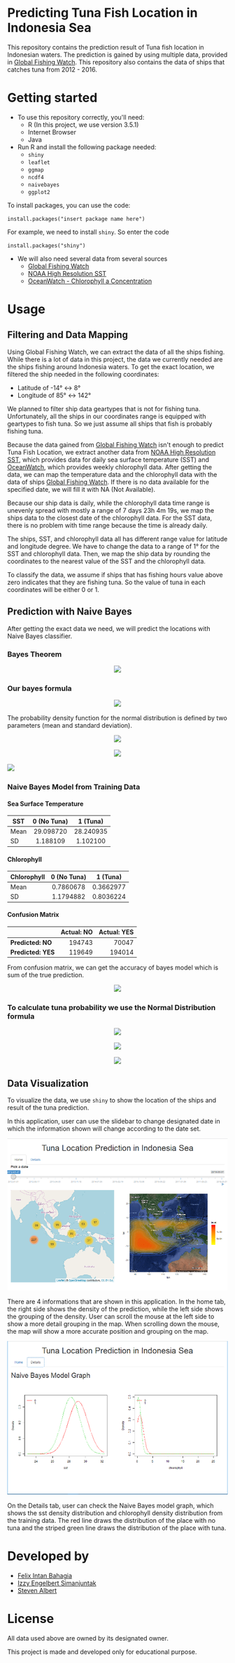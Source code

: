 Predicting Tuna Fish Location in Indonesia Sea
======
This repository contains the prediction result of Tuna fish location in Indonesian waters. The prediction is gained by using multiple data, provided in  [Global Fishing Watch](http://globalfishingwatch.org/). This repository also contains the data of ships that catches tuna from 2012 - 2016.

Getting started
======
* To use this repository correctly, you'll need:
  * R (In this project, we use version 3.5.1)
  * Internet Browser
  * Java
* Run R and install the following package needed:
    * `shiny`
    * `leaflet`
    * `ggmap`
    * `ncdf4`
    * `naivebayes`
    * `ggplot2`


To install packages, you can use the code:
 ```
 install.packages("insert package name here")
 ```
 For example, we need to install `shiny`. So enter the code
 ```
 install.packages("shiny")
 ```
* We will also need several data from several sources
    * [Global Fishing Watch](http://globalfishingwatch.org/)
    * [NOAA High Resolution SST](https://www.esrl.noaa.gov/psd/)
    * [OceanWatch - Chlorophyll a Concentration](https://oceanwatch.pifsc.noaa.gov/erddap/griddap/)
    


Usage
======
## Filtering and Data Mapping
Using Global Fishing Watch, we can extract the data of all the ships fishing. While there is a lot of data in this project, the data we currently needed are the ships fishing around Indonesia waters. To get the exact location, we filtered the ship needed in the following coordinates:
* Latitude of -14° ↔ 8°  
* Longitude of 85° ↔ 142°

We planned to filter ship data geartypes that is not for fishing tuna. Unfortunately, all the ships in our coordinates range is equipped with geartypes to fish tuna. So we just assume all ships that fish is probably fishing tuna.

Because the data gained from [Global Fishing Watch](http://globalfishingwatch.org/) isn't enough to predict Tuna Fish Location, we extract another data from [NOAA High Resolution SST](https://www.esrl.noaa.gov/psd/), which provides data for daily sea surface temperature (SST) and [OceanWatch](https://oceanwatch.pifsc.noaa.gov/erddap/griddap/), which provides weekly chlorophyll data. After getting the data, we can map the temperature data and the chlorophyll data with the data of ships [Global Fishing Watch](http://globalfishingwatch.org/). If there is no data available for the specified date, we will fill it with NA (Not Available).

Because our ship data is daily, while the chlorophyll data time range is unevenly spread with mostly a range of 7 days 23h 4m 19s, we map the ships data to the closest date of the chlorophyll data. For the SST data, there is no problem with time range because the time is already daily.

The ships, SST, and chlorophyll data all has different range value for latitude and longitude degree. We have to change the data to a range of 1° for the SST and chlorophyll data. Then, we map the ship data by rounding the coordinates to the nearest value of the SST and the chlorophyll data.

To classify the data, we assume if ships that has fishing hours value above zero indicates that they are fishing tuna. So the value of tuna in each coordinates will be either 0 or 1.

## Prediction with Naive Bayes    

After getting the exact data we need, we will predict the locations with Naive Bayes classifier.

### Bayes Theorem

<p align="center"><img src="http://latex.codecogs.com/svg.latex?p(C_k|x)=\frac{p(C_k)\;p(x|C_k)}{p(x)}"></p>

### Our bayes formula

<p align="center"><img src="http://latex.codecogs.com/svg.latex?P(tuna\:|\:SST,Chlorophyll_a)\;=\;\frac{P(SST,Chlorophyll_a\:|\:tuna)\;P(tuna)}{P(SST,Chlorophyll_a)}"></p>

The probability density function for the normal distribution is defined by two parameters (mean and standard deviation).

<p align="center"><img src="http://latex.codecogs.com/svg.latex?\mu\;=\;\frac{1}{n}\:\sum_{i=1}^{n}x_i"></p>

<p align="center"><img src="http://latex.codecogs.com/svg.latex?\sigma\;=\;\left[\frac{1}{n-1}\;\sum_{i=1}^{n}\:(x_i-\mu)^2\right]^{0.5}"></p

<p align="center"><img src="http://latex.codecogs.com/svg.latex?f(x)\;=\;\frac{1}{\sqrt{2\pi}\;\sigma}\;e^{-\frac{(x-\mu)^2}{2\sigma^2}}"></p>

### Naive Bayes Model from Training Data

#### Sea Surface Temperature

|SST|0 (No Tuna)|1 (Tuna)|
|---|:---:|:---:|
|Mean| 29.098720 |28.240935|
| SD|1.188109  |1.102100|

#### Chlorophyll

|Chlorophyll| 0 (No Tuna)|1 (Tuna)|
|---|:---:|:---:|
|Mean |0.7860678 |0.3662977|
|SD  |1.1794882 |0.8036224|

#### Confusion Matrix

| |Actual: NO | Actual: YES|
|---|---:|---:|
|<b>Predicted: NO</b>|194743|70047|
|<b>Predicted: YES</b>|119649|194014|

From confusion matrix, we can get the accuracy of bayes model which is sum of the true prediction. 

<p align="center"><img src="http://latex.codecogs.com/svg.latex?Accuracy\;=\;\frac{(194743\:+\:194014)}{(194743\:+\:70047\:+\:119649\:+\:194014)}\;=\;0.672"></p>


### To calculate tuna probability we use the Normal Distribution formula

<p align="center"><img src="http://latex.codecogs.com/svg.latex?P(SST,Chlorophyll_a\:|\:tuna)\;=\;P(SST\:|\:tuna)\;P(Chlorophyll_a\:|\:tuna)"></p>

<p align="center"><img src="http://latex.codecogs.com/svg.latex?P(SST\:|\:tuna)=\frac{1}{1.1021\sqrt{2\pi}}\;e^{-\frac{(SST-28.240935)^2}{2\times1.1021^2}}"></p>

<p align="center"><img src="http://latex.codecogs.com/svg.latex?P(Chlorophyll_a\:|\:tuna)=\frac{1}{0.8036224\sqrt{2\pi}}\;e^{-\frac{(Chlorophyll_a-0.3662977)^2}{2\times0.8036244^2}}"></p>



## Data Visualization

To visualize the data, we use `shiny` to show the location of the ships and result of the tuna prediction.  

In this application, user can use the slidebar to change designated date in which the information shown will change according to the date set.

![Home](https://github.com/stevenalbert/tuna-prediction/blob/master/Application/Home.png)

There are 4 informations that are shown in this application. In the home tab, the right side shows the density of the prediction, while the left side shows the grouping of the density. User can scroll the mouse at the left side to show a more detail grouping in the map. When scrolling down the mouse, the map will show a more accurate position and grouping on the map. 

![Details](https://github.com/stevenalbert/tuna-prediction/blob/master/Application/Details.png)

On the Details tab, user can check the Naive Bayes model graph, which shows the sst density distribution and chlorophyll density distribution from the training data. The red line draws the distribution of the place with no tuna and the striped green line draws the distribution of the place with tuna. 

Developed by
======

  * [Felix Intan Bahagia](https://github.com/FelixIB)
  * [Izzy Engelbert Simanjuntak](https://github.com/izzyengelbert)
  * [Steven Albert](https://github.com/stevenalbert)

License
======
All data used above are owned by its designated owner. 

This project is made and developed only for educational purpose.

